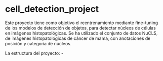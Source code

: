 # cell_detection_project

Este proyecto tiene como objetivo el reentrenamiento mediante fine-tuning de los modelos de detección de objetos, para detectar núcleos de 
células en imágenes histopatológicas.
Se ha utilizado el conjunto de datos NuCLS, de imágenes histopatológicas de cáncer de mama, con anotaciones de posición y categoria de núcleos.

La estructura del proyecto:
    - 